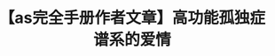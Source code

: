 ---
title: 【as完全手册作者文章】高功能孤独症谱系的爱情
tags: [Aspie, AS, 孤独症, Austim]
color: danger
description: 要获得一段成功的关系，一个人也需要理解和尊重自己。
external_url: http://mp.weixin.qq.com/s?__biz=MzIyMzgyMjY5NQ==&amp;mid=2247483924&amp;idx=1&amp;sn=d87a41dafd5edf08a5147922a38cdc6a&amp;chksm=e819141cdf6e9d0a7fced08404922ce7fe45ee075e2a7049ae48c76cc64fee4aa774ab0fba31&amp;scene=27#wechat_redirect
---